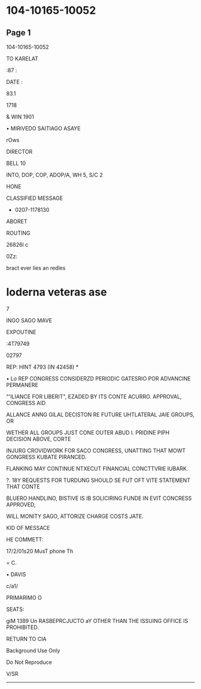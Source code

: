 # 104-10165-10052

## Page 1

104-10165-10052

TO KARELAT

:87 :

DATE :

83.1

1718

& WIN 1901

• MIRIVEDO SAITIAGO ASAYE

rOws

DIRECTOR

BELL 10

INTO, DOP, COP, ADOP/A, WH 5, S/C 2

HONE

CLASSIFIED MESSAGE

+ 0207-1178130

ABORET

ROUTING

26826l c

0Zz:

bract ever lies an redles

# loderna veteras ase

7

INGO SAGO MAVE

EXPOUTINE

:4T79749

02797

REP: HINT 4793 (IN 42458) *

• Lo REP CONGRESS CONSIDERZD PERIODIC GATESRIO POR ADVANCINE PERMANERE

"'ILIANCE FOR LIBERIT", EZADED BY ITS CONTE ACURRO. APPROVAL, CONGRESS AID

ALLANCE ANNG GILAL DECISTON RE FUTURE UHTLATERAL JAIE GROUPS, OR

WETHER ALL GROUPS JUST CONE OUTER ABUD I. PRIDINE PIPH DECISION ABOVE, CORTE

INJURG CROVIDWORK FOR SACO CONGRESS, UNATTING THAT MOWT GONGRESS KUBATE PIRANCED.

FLANKING MAY CONTINUE NTXECUT FINANCIAL CONCTTVRIE IUBARK.

?. 18Y REQUESTS FOR TURDUNG SHOULD SE FUT OFT VITE STATEMENT THAT CONTE

BLUERO HANDLINO, BISTIVE IS IB SOLICIRING FUNDE IN EVIT CONCRESS APPROVED,

WILL MONITY SAGO, ATTORIZE CHARGE COSTS JATE.

KID OF MESSACE

HE COMMETT:

17/2/01s20 MusT phone Th

= C.

• DAVIS

c/a1/

PRIMARIMO O

SEATS:

giM 1389 Un RASBEPRCJUCTO aY OTHER THAN THE ISSUING OFFICE IS PROHIBITED.

RETURN TO CIA

Background Use Only

Do Not Reproduce

V/SR

---

